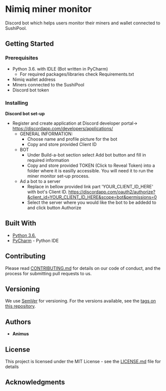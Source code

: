 # Nimiq miner monitor
Discord bot which helps users monitor their miners and wallet connected to SushiPool. 

## Getting Started


### Prerequisites

- Python 3.6. with IDLE (Bot written in PyCharm)
  - For required packages/libraries check Requirements.txt
- Nimiq wallet address
- Miners connected to the SushiPool
- Discord bot token 


### Installing
**Discord bot set-up**
- Register and create application at Discord developer portal-> https://discordapp.com/developers/applications/
  - GENERAL INFORMATION: 
    - Choose name and profile picture for the bot 
    - Copy and store provided Client ID
  - BOT
    - Under Build-a-bot section select Add bot button and fill in required information
    - Copy and store provided TOKEN (Click to Reveal Token) into a folder where it is easilly accessible. You will need it to run the
      miner monitor set-up process.
  - Ad a bot to a server
    - Replace in bellow provided link part 'YOUR_CLIENT_ID_HERE' with bot's Client ID. 
    https://discordapp.com/oauth2/authorize?&client_id=YOUR_CLIENT_ID_HERE&scope=bot&permissions=0
    - Select the server where you would like the bot to be addedd to and click button Authorize 
   


## Built With

* [Python 3.6.](https://www.python.org/)
* [PyCharm](https://www.jetbrains.com/pycharm/) - Python IDE 

## Contributing

Please read [CONTRIBUTING.md](https://gist.github.com/PurpleBooth/b24679402957c63ec426) for details on our code of conduct, and the process for submitting pull requests to us.

## Versioning

We use [SemVer](http://semver.org/) for versioning. For the versions available, see the [tags on this repository](https://github.com/your/project/tags). 

## Authors

* **Animus** 

## License

This project is licensed under the MIT License - see the [LICENSE.md](LICENSE.md) file for details

## Acknowledgments


